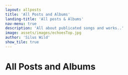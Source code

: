 ```yaml
---
layout: allposts
title: 'All Posts and Albums'
landing-title: 'All posts & Albums'
nav-menu: true
description: 'All about publicated songs and works..'
image: assets/images/echoesTop.jpg
author: 'Silus Wild'
show_tile: true
---
```


<h1>All Posts and Albums</h1>
